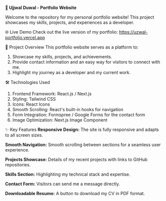 **🚀 Ujjwal Duwal - Portfolio Website**

Welcome to the repository for my personal portfolio website! This project showcases my skills, projects, and experiences as a developer.

🌐 Live Demo
Check out the live version of my portfolio: https://uzwal-portfolio.vercel.app


📂 Project Overview
This portfolio website serves as a platform to:
1. Showcase my skills, projects, and achievements.
2. Provide contact information and an easy way for visitors to connect with me.
3. Highlight my journey as a developer and my current work.


🛠️ Technologies Used
1. Frontend Framework: React.js / Next.js
2. Styling: Tailwind CSS
3. Icons: React Icons
4. Smooth Scrolling: React's built-in hooks for navigation
5. Form Integration: Formspree / Google Forms for the contact form
6. Image Optimization: Next.js Image Component


✨ Key Features
  **Responsive Design:** The site is fully responsive and adapts to all screen sizes.

  **Smooth Navigation:** Smooth scrolling between sections for a seamless user experience.

  **Projects Showcase:** Details of my recent projects with links to GitHub repositories.

  **Skills Section:** Highlighting my technical stack and expertise.

  **Contact Form:** Visitors can send me a message directly.

  **Downloadable Resume:** A button to download my CV in PDF format.



